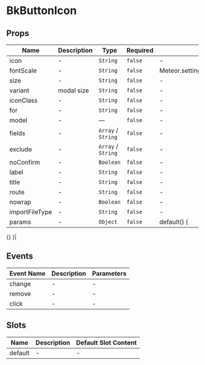 # BkButtonIcon

## Props

<!-- @vuese:BkButtonIcon:props:start -->
|Name|Description|Type|Required|Default|
|---|---|---|---|---|
|icon|-|`String`|`false`|-|
|fontScale|-|`String`|`false`|Meteor.settings.public.UI?.buttonScale || "1"|
|size|-|`String`|`false`|-|
|variant|modal size|`String`|`false`|-|
|iconClass|-|`String`|`false`|-|
|for|-|`String`|`false`|-|
|model|-|—|`false`|-|
|fields|-|`Array` / `String`|`false`|-|
|exclude|-|`Array` / `String`|`false`|-|
|noConfirm|-|`Boolean`|`false`|-|
|label|-|`String`|`false`|-|
|title|-|`String`|`false`|-|
|route|-|`String`|`false`|-|
|nowrap|-|`Boolean`|`false`|-|
|importFileType|-|`String`|`false`|-|
|params|-|`Object`|`false`|default() {
  {}
}|

<!-- @vuese:BkButtonIcon:props:end -->


## Events

<!-- @vuese:BkButtonIcon:events:start -->
|Event Name|Description|Parameters|
|---|---|---|
|change|-|-|
|remove|-|-|
|click|-|-|

<!-- @vuese:BkButtonIcon:events:end -->


## Slots

<!-- @vuese:BkButtonIcon:slots:start -->
|Name|Description|Default Slot Content|
|---|---|---|
|default|-|-|

<!-- @vuese:BkButtonIcon:slots:end -->



